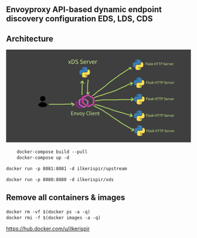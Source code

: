 ## Envoyproxy API-based dynamic endpoint discovery configuration EDS, LDS, CDS

## Architecture
![Architecture](architecture.png)

```
    docker-compose build --pull
    docker-compose up -d
```

```
docker run -p 8081:8081 -d ilkerispir/upstream
```

```
docker run -p 8080:8080 -d ilkerispir/xds
```

## Remove all containers & images
```
docker rm -vf $(docker ps -a -q)
docker rmi -f $(docker images -a -q)
```

https://hub.docker.com/u/ilkerispir
